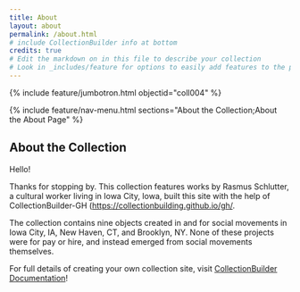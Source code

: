 ```yaml
---
title: About
layout: about
permalink: /about.html
# include CollectionBuilder info at bottom
credits: true
# Edit the markdown on in this file to describe your collection
# Look in _includes/feature for options to easily add features to the page
---
```


{% include feature/jumbotron.html objectid="coll004" %}

{% include feature/nav-menu.html sections="About the Collection;About the About Page" %}

## About the Collection
Hello!

Thanks for stopping by. This collection features works by Rasmus Schlutter, a cultural worker living in Iowa City, Iowa,  built this site with the help of CollectionBuilder-GH (https://collectionbuilding.github.io/gh/.

The collection contains nine objects created in and for social movements in Iowa City, IA, New Haven, CT, and Brooklyn, NY. None of these projects were for pay or hire, and instead emerged from social movements themselves.

For full details of creating your own collection site, visit [CollectionBuilder Documentation](https://collectionbuilder.github.io/cb-docs/)!

<!-- IMPORTANT!!! DELETE this comment and the include below when you are finished editing this page for your collection. The include below introduces about page features. They will show up on your collection's about page until you delete it.  -->
